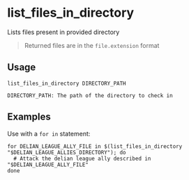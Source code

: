 # list_files_in_directory

Lists files present in provided directory

> Returned files are in the `file.extension` format

## Usage

```text
list_files_in_directory DIRECTORY_PATH

DIRECTORY_PATH: The path of the directory to check in
```

## Examples

Use with a `for in` statement:

```shell
for DELIAN_LEAGUE_ALLY_FILE in $(list_files_in_directory "$DELIAN_LEAGUE_ALLIES_DIRECTORY"); do
  # Attack the delian league ally described in "$DELIAN_LEAGUE_ALLY_FILE"
done
```
